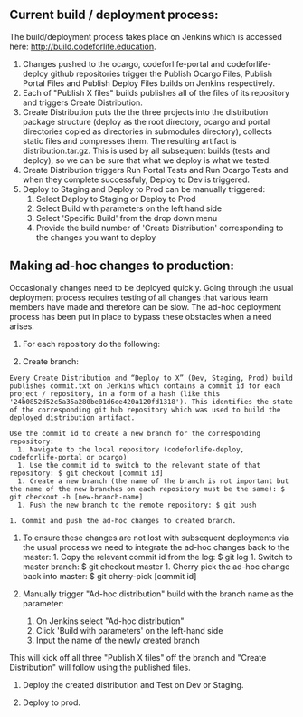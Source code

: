 ## Current build / deployment process:

The build/deployment process takes place on Jenkins which is accessed here: http://build.codeforlife.education.

1. Changes pushed to the ocargo, codeforlife-portal and codeforlife-deploy github repositories trigger the Publish Ocargo Files, Publish Portal Files and Publish Deploy Files builds on Jenkins respectively.
1. Each of "Publish X files" builds publishes all of the files of its repository and triggers Create Distribution.
1. Create Distribution puts the the three projects into the distribution package structure 
(deploy as the root directory, ocargo and portal directories copied as directories in submodules directory), 
collects static files and compresses them. The resulting artifact is distribution.tar.gz. 
This is used by all subsequent builds (tests and deploy), so we can be sure that what we deploy is what we tested.
1. Create Distribution triggers Run Portal Tests and Run Ocargo Tests and when they complete successfuly, Deploy to Dev is triggered.
1. Deploy to Staging and Deploy to Prod can be manually triggered:
    1. Select Deploy to Staging or Deploy to Prod
    1. Select Build with parameters on the left hand side
    1. Select 'Specific Build' from the drop down menu
    1. Provide the build number of 'Create Distribution' corresponding to the changes you want to deploy

## Making ad-hoc changes to production:

Occasionally changes need to be deployed quickly. Going through the usual deployment process requires testing of all changes that various team members have made and therefore can be slow. The ad-hoc deployment process has been put in place to bypass these obstacles when a need arises. 

1. For each repository do the following:

  1. Create branch:
  
    Every Create Distribution and “Deploy to X” (Dev, Staging, Prod) build publishes commit.txt on Jenkins which contains a commit id for each project / repository, in a form of a hash (like this '24b0852d52c5a35a280be01d6ee420a120fd1318'). This identifies the state of the corresponding git hub repository which was used to build the deployed distribution artifact.

    Use the commit id to create a new branch for the corresponding repository:
      1. Navigate to the local repository (codeforlife-deploy, codeforlife-portal or ocargo)
      1. Use the commit id to switch to the relevant state of that repository: $ git checkout [commit id]
      1. Create a new branch (the name of the branch is not important but the name of the new branches on each repository must be the same): $ git checkout -b [new-branch-name]
      1. Push the new branch to the remote repository: $ git push
        
    1. Commit and push the ad-hoc changes to created branch.        
        
  1. To ensure these changes are not lost with subsequent deployments via the usual process we need to integrate the ad-hoc changes back to the master:
    1. Copy the relevant commit id from the log: $ git log
    1. Switch to master branch: $ git checkout master
    1. Cherry pick the ad-hoc change back into master: $ git cherry-pick [commit id]

1. Manually trigger  "Ad-hoc distribution" build with the branch name as the parameter:
    1. On Jenkins select "Ad-hoc distribution"
    1. Click 'Build with parameters' on the left-hand side
    1. Input the name of the newly created branch

  This will kick off all three "Publish X files" off the branch and "Create Distribution" will follow using the published files.

1. Deploy the created distribution and Test on Dev or Staging.

1. Deploy to prod.

